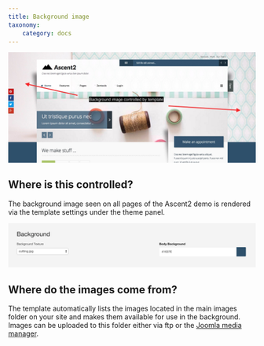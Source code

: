 ```yaml
---
title: Background image 
taxonomy:
    category: docs
---
```


![Ascent2 Background Image](/images/frontpage/bg-image.jpg)


## Where is this controlled?
The background image seen on all pages of the Ascent2 demo is rendered via the template settings under the theme panel.

![Ascent2 Background Settings](/images/frontpage/bg-settings.png)

## Where do the images come from?
The template automatically lists the images located in the main images folder on your site and makes them available for use in the background. Images can be uploaded to this folder either via ftp or the <a href="https://docs.joomla.org/Help34:Content_Media_Manager">Joomla media manager</a>.